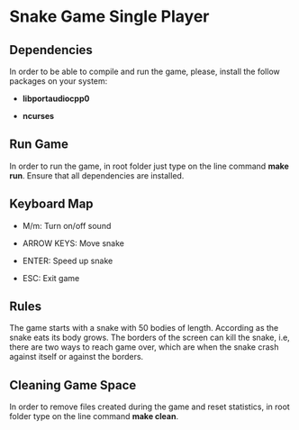# Snake Game Single Player

## Dependencies

In order to be able to compile and run the game, please, install the follow packages on your system:

- **libportaudiocpp0**

- **ncurses**

## Run Game

In order to run the game, in root folder just type on the line command **make run**. Ensure that all dependencies are installed.

## Keyboard Map

- M/m: Turn on/off sound

- ARROW KEYS: Move snake

- ENTER: Speed up snake

- ESC: Exit game

## Rules

The game starts with a snake with 50 bodies of length. According as the snake eats its body grows. The borders of the screen can kill the snake, i.e, there are two ways to reach game over, which are when the snake crash against itself or against the borders.

## Cleaning Game Space

In order to remove files created during the game and reset statistics, in root folder type on the line command **make clean**.












































